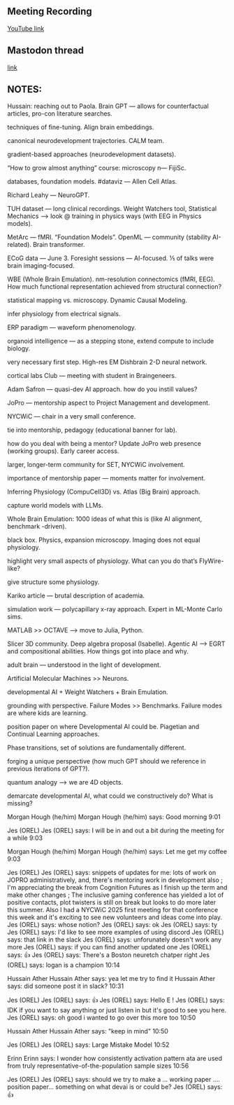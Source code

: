 ## Meeting Recording

[YouTube link](https://youtu.be/hmB7fErCY9Y?si=MHWiPv00vAsKjjr2)

## Mastodon thread

[link](https://neuromatch.social/@OREL/112506071930484034)

## NOTES:
Hussain: reaching out to Paola. Brain GPT — allows for counterfactual articles, pro-con literature searches.

techniques of fine-tuning. Align brain embeddings.

canonical neurodevelopment trajectories. CALM team.

gradient-based approaches (neurodevelopment datasets).


“How to grow almost anything” course: microscopy n— FijiSc.

databases, foundation models. #dataviz — Allen Cell Atlas.

Richard Leahy — NeuroGPT. 

TUH dataset — long clinical recordings. Weight Watchers tool, Statistical Mechanics —> look @ training in physics ways (with EEG in Physics models).

MetArc — fMRI. “Foundation Models”. OpenML — community (stability AI-related). Brain transformer.


ECoG data — June 3. Foresight sessions — AI-focused. ⅕ of talks were brain imaging-focused.

WBE (Whole Brain Emulation). nm-resolution connectomics (fMRI, EEG). How much functional representation achieved from structural connection?

 statistical mapping vs. microscopy. Dynamic Causal Modeling.

infer physiology from electrical signals.


ERP paradigm — waveform phenomenology.

organoid intelligence — as a stepping stone, extend compute to include biology.

very necessary first step. High-res EM Dishbrain 2-D neural network.

cortical labs Club — meeting with student in Braingeneers.

Adam Safron — quasi-dev AI approach. how do you instill values?


JoPro — mentorship aspect to Project Management and development.

NYCWiC — chair in a very small conference.

tie into mentorship, pedagogy (educational banner for lab).

how do you deal with being a mentor? Update JoPro web presence (working groups). Early career access. 

larger, longer-term community for SET, NYCWiC involvement.

importance of mentorship paper — moments matter for involvement.


Inferring Physiology (CompuCell3D) vs. Atlas (Big Brain) approach.

capture world models with LLMs.


Whole Brain Emulation: 1000 ideas of what this is (like AI alignment, benchmark -driven).

black box. Physics, expansion microscopy. Imaging does not equal physiology.

highlight very small aspects of physiology. What can you do that’s FlyWire-like?

give structure some physiology. 


Kariko article — brutal description of academia.

simulation work — polycapillary x-ray approach. Expert in ML-Monte Carlo sims.

MATLAB >> OCTAVE —> move to Julia, Python.

Slicer 3D community. Deep algebra proposal (Isabelle). Agentic AI —> EGRT and compositional abilities. How things got into place and why.

 adult brain — understood in the light of development.


Artificial Molecular Machines >> Neurons.

developmental AI + Weight Watchers + Brain Emulation.

grounding with perspective. Failure Modes >> Benchmarks. Failure modes are where kids are learning.

position paper on where Developmental AI could be. Piagetian and Continual Learning approaches.

Phase transitions, set of solutions are fundamentally different.

forging a unique perspective (how much GPT should we reference in previous iterations of GPT?).

quantum analogy —> we are 4D objects.

demarcate developmental AI, what could we constructively do? What is missing?




Morgan Hough (he/him)
Morgan Hough (he/him) says:
Good morning 
9:01

Jes (OREL)
Jes (OREL) says:
I will be in and out a bit during the meeting for a while 
9:03

Morgan Hough (he/him)
Morgan Hough (he/him) says:
Let me get my coffee 
9:03

Jes (OREL)
Jes (OREL) says:
snippets of updates for me: lots of work on JOPRO administratively, and, there's mentoring work in development also ; I'm appreciating the break from Cognition Futures as I finish up the term and make other changes ; The inclusive gaming conference has yielded a lot of positive contacts, plot twisters is still on break but looks to do more later this summer. Also I had a NYCWiC 2025 first meeting for that conference this week and it's exciting to see new volunteers and ideas come into play. 
Jes (OREL) says:
whose notion? 
Jes (OREL) says:
ok 
Jes (OREL) says:
ty 
Jes (OREL) says:
I'd like to see more examples of using discord 
Jes (OREL) says:
that link in the slack 
Jes (OREL) says:
unforunately doesn't work any more 
Jes (OREL) says:
if you can find another updated one 
Jes (OREL) says:
👍 
Jes (OREL) says:
There's a Boston neuretch chatper right 
Jes (OREL) says:
logan is a champion 
10:14

Hussain Ather
Hussain Ather says:
yea let me try to find it 
Hussain Ather says:
did someone post it in slack? 
10:31

Jes (OREL)
Jes (OREL) says:
👍 
Jes (OREL) says:
Hello E ! 
Jes (OREL) says:
IDK if you want to say anything or just listen in  but it's good to see you here. 
Jes (OREL) says:
oh good i wanted to go over this more too 
10:50

Hussain Ather
Hussain Ather says:
"keep in mind" 
10:50

Jes (OREL)
Jes (OREL) says:
Large Mistake Model 
10:52

Erinn
Erinn says:
I wonder how consistently activation pattern ata are used from truly representative-of-the-population sample sizes 
10:56

Jes (OREL)
Jes (OREL) says:
should we try to make a ... working paper .... position paper... something on what devai is or could be? 
Jes (OREL) says:
👍 

